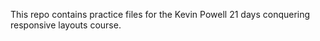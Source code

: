 This repo contains practice files for the Kevin Powell 21 days conquering responsive layouts course.

